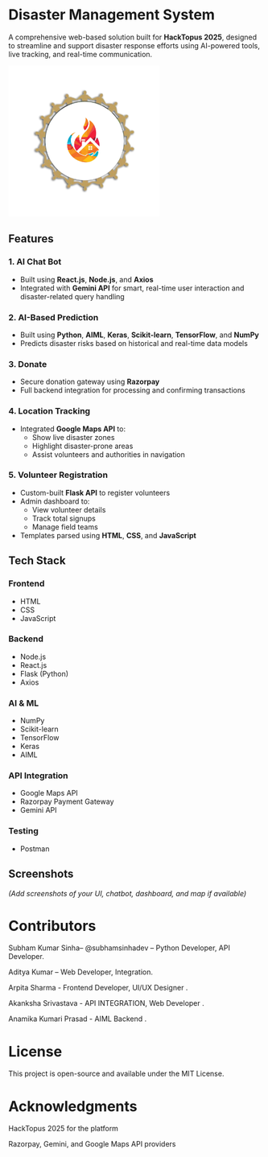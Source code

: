 # Disaster Management System

A comprehensive web-based solution built for **HackTopus 2025**, designed to streamline and support disaster response efforts using AI-powered tools, live tracking, and real-time communication.


<img src="https://github.com/subhamsinhadev/HackTopus-2025/blob/main/Logo/Icon.png" alt="Description" width="300"/>

## Features

### 1. **AI Chat Bot**
- Built using **React.js**, **Node.js**, and **Axios**
- Integrated with **Gemini API** for smart, real-time user interaction and disaster-related query handling

### 2. **AI-Based Prediction**
- Built using **Python**, **AIML**, **Keras**, **Scikit-learn**, **TensorFlow**, and **NumPy**
- Predicts disaster risks based on historical and real-time data models

### 3. **Donate**
- Secure donation gateway using **Razorpay**
- Full backend integration for processing and confirming transactions

### 4. **Location Tracking**
- Integrated **Google Maps API** to:
  - Show live disaster zones
  - Highlight disaster-prone areas
  - Assist volunteers and authorities in navigation

### 5. **Volunteer Registration**
- Custom-built **Flask API** to register volunteers
- Admin dashboard to:
  - View volunteer details
  - Track total signups
  - Manage field teams
- Templates parsed using **HTML**, **CSS**, and **JavaScript**


## Tech Stack

### **Frontend**
- HTML  
- CSS  
- JavaScript  

### **Backend**
- Node.js  
- React.js  
- Flask (Python)  
- Axios  

### **AI & ML**
- NumPy  
- Scikit-learn  
- TensorFlow  
- Keras  
- AIML  

### **API Integration**
- Google Maps API  
- Razorpay Payment Gateway  
- Gemini API  

### **Testing**
- Postman


## Screenshots
*(Add screenshots of your UI, chatbot, dashboard, and map if available)*


# Contributors

Subham Kumar Sinha– @subhamsinhadev – Python Developer, API Developer.

Aditya Kumar  – Web Developer, Integration.

Arpita Sharma - Frontend Developer, UI/UX Designer .

Akanksha Srivastava - API INTEGRATION, Web Developer .

Anamika Kumari Prasad - AIML Backend .


# License

This project is open-source and available under the MIT License.

# Acknowledgments

HackTopus 2025 for the platform

Razorpay, Gemini, and Google Maps API providers
